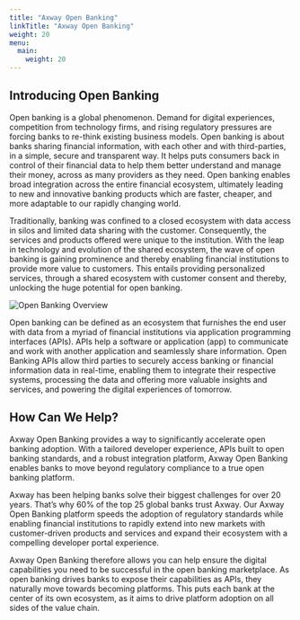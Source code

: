```yaml
---
title: "Axway Open Banking"
linkTitle: "Axway Open Banking"
weight: 20
menu:
  main:
    weight: 20
---
```


## Introducing Open Banking

Open banking is a global phenomenon. Demand for digital experiences, competition from technology firms, and rising regulatory pressures are forcing banks to re-think existing business models. Open banking is about banks sharing financial information, with each other and with third-parties, in a simple, secure and transparent way. It helps puts consumers back in control of their financial data to help them better understand and manage their money, across as many providers as they need. Open banking enables broad integration across the entire financial ecosystem, ultimately leading to new and innovative banking products which are faster, cheaper, and more adaptable to our rapidly changing world.

Traditionally, banking was confined to a closed ecosystem with data access in silos and limited data sharing with the customer. Consequently, the services and products offered were unique to the institution. With the leap in technology and evolution of the shared ecosystem, the wave of open banking is gaining prominence and thereby enabling financial institutions to provide more value to customers. This entails providing personalized services, through a shared ecosystem with customer consent and thereby, unlocking the huge potential for open banking.

![Open Banking Overview](/Images/Open_Banking_Overview.png)

Open banking can be defined as an ecosystem that furnishes the end user with data from a myriad of financial institutions via application programming interfaces (APIs). APIs help a software or application (app) to communicate and work with another application and seamlessly share information. Open Banking APIs allow third parties to securely access banking or financial information data in real-time, enabling them to integrate their respective systems, processing the data and offering more valuable insights and services, and powering the digital experiences of tomorrow.

## How Can We Help?

Axway Open Banking provides a way to significantly accelerate open banking adoption. With a tailored developer experience, APIs built to open banking standards, and a robust integration platform, Axway Open Banking enables banks to move beyond regulatory compliance to a true open banking platform.

Axway has been helping banks solve their biggest challenges for over 20 years. That’s why 60% of the top 25 global banks trust Axway. Our Axway Open Banking platform speeds the adoption of regulatory standards while enabling financial institutions to rapidly extend into new markets with customer-driven products and services and expand their ecosystem with a compelling developer portal experience.

Axway Open Banking therefore allows you can help ensure the digital capabilities you need to be successful in the open banking marketplace. As open banking drives banks to expose their capabilities as APIs, they naturally move towards becoming platforms. This puts each bank at the center of its own ecosystem, as it aims to drive platform adoption on all sides of the value chain. 
